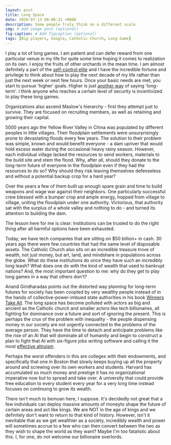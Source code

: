 ```yaml
---
layout: post
title: Long Space
date: 2020-07-13 08:00:21 +0800
description: Some people truly think on a different scale
img: # Add image post (optional)
fig-caption: # Add figcaption (optional)
tags: [Big players, Google, Catholic Church, Long Game]
---
```


I play a lot of long games. I am patient and can defer reward from one particular venue in my life for quite some time hoping it comes to realization on its own. I enjoy the fruits of other orchards in the mean time. I am almost definitely a part of the [self-control elite](http://induecourse.ca/what-do-libertarians-and-pedophiles-have-in-common/) and I have the incredible fortune and privilege to think about how to play the next decade of my life rather than just the next week or next few hours. Once your basic needs are met, you start to pursue 'higher' goals. Higher is just [another way](https://en.wikipedia.org/wiki/Maslow%27s_hierarchy_of_needs) of saying 'long-term'. I think anyone who reaches a certain level of security is incentivized to play  these long games.

Organizations also ascend Maslow's hierarchy - first they attempt just to survive. They are focused on recruiting members, as well as retaining and growing their capital.

5000 years ago the Yellow River Valley in China was populated by different peoples in little villages. Their floodplain settlements were unsurprisingly prone to devastating floods every few years. The solution to their problem was simple, known and would benefit everyone - a dam upriver that would hold excess water during the occasional heavy rainy season. However, each individual village lacked the resources to send workers, materials to the build site and stem the flood. Why, after all, should they donate to the long-term future of everyone in the floodplain even if they had the resources to do so? Why should they risk leaving themselves defenseless and without a potential backup crop for a hard year?

Over the years a few of them built up enough spare grain and time to build weapons and wage war against their neighbors. One particularly successful crew blessed with a bumper crop and ample energy, hopped from village to village, uniting the floodplain under one authority. Victorious, that authority sat with the surplus of a whole valley and nothing to do - and turned its attention to building the dam.

The lesson here for me is clear: Institutions can be trusted to do the right thing after all harmful options have been exhausted.

Today, we have tech companies that are sitting on $50 billion+ in cash. 30 years ago there were few countries that had the same level of disposable assets. The Catholic Church also sits on an incredible treasure trove of wealth, not just money, but art, land, and mindshare in populations across the globe. What do these institutions do once they have such an incredibly long leash? What does one do with the kind of wealth that used to bankrupt nations? And, the most important question to me: why do they get to play long games in a way that others don't?

Anand Giridharadas points out the distorted way planning for long-term futures for society has been coopted by very wealthy people instead of in the hands of collective-power-imbued state authorities in his book [Winners Take All](https://www.youtube.com/watch?v=H32z45o0WxA). The long space has become polluted with actors as big and ancient as the Catholic church and smaller actors like tech billionaires, all fighting for dominance over a future and sort of ignoring the present. This is perhaps the crux of the problem with inequality - the people dispensing money in our society are not urgently connected to the problems of the average person. They have the time to detach and anticipate problems like the rise of an AI that will dominate all of humanity and begin to construct a plan to fight that AI with six-figure jobs writing software and calling it the most [effective altruism](https://www.effectivealtruism.org/articles/ea-global-2018-how-sure-are-we-about-this-ai-stuff/).

Perhaps the worst offenders in this are colleges with their endowments, and specifically that one in Boston that slowly keeps buying up all the property around and screwing over its own workers and students. Harvard has accumulated so much money and prestige it has no organizational imperative now but to spread and take over. A university that could provide free education to every student every year for a very long time instead focuses on continuing to grow its wealth.

There isn't much to bemoan here, I suppose. It's decidedly not great that a few individuals can deploy massive amounts of moneyto shape the future of certain areas and act like kings. We are NOT in the age of kings and we definitely don't want to return to that kind of history. However, isn't it inevitable that as we get wealthier as a society, incredibly wealth and power will sometimes accrue to a few who can then convert between the two as they wish to shape the world as they want? Maybe I'm too fatalistic about this. I, for one, do not welcome our billionaire overlords.

